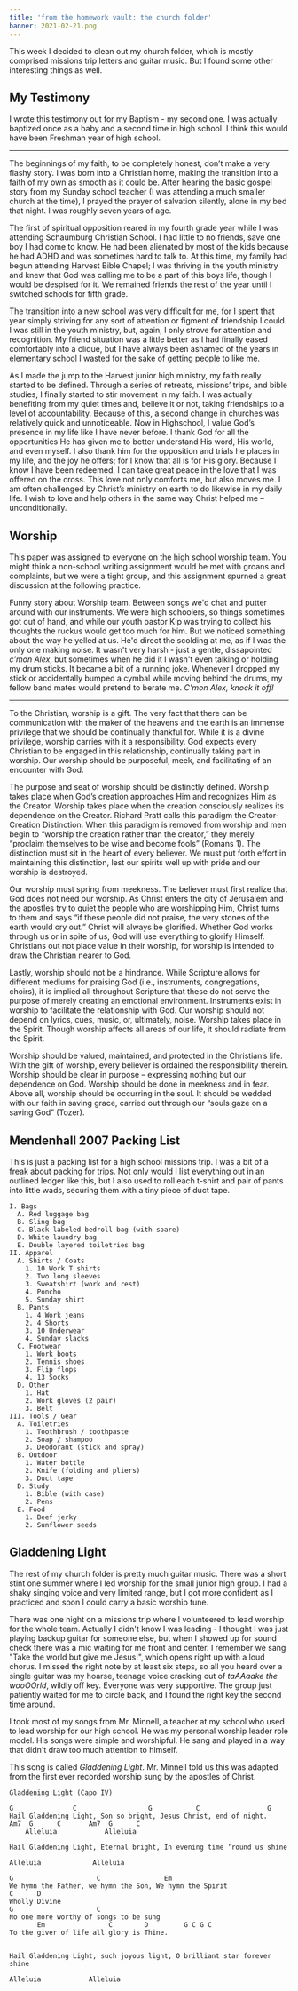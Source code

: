 ```yaml
---
title: 'from the homework vault: the church folder'
banner: 2021-02-21.png
---
```


This week I decided to clean out my church folder, which is mostly
comprised missions trip letters and guitar music.  But I found some
other interesting things as well.

## My Testimony

I wrote this testimony out for my Baptism - my second one.  I was
actually baptized once as a baby and a second time in high school.  I
think this would have been Freshman year of high school.

---

The beginnings of my faith, to be completely honest, don’t make a very
flashy story.  I was born into a Christian home, making the transition
into a faith of my own as smooth as it could be.  After hearing the
basic gospel story from my Sunday school teacher (I was attending a
much smaller church at the time), I prayed the prayer of salvation
silently, alone in my bed that night.  I was roughly seven years of
age.

The first of spiritual opposition reared in my fourth grade year while
I was attending Schaumburg Christian School.  I had little to no
friends, save one boy I had come to know.  He had been alienated by
most of the kids because he had ADHD and was sometimes hard to talk
to.  At this time, my family had begun attending Harvest Bible Chapel;
I was thriving in the youth ministry and knew that God was calling me
to be a part of this boys life, though I would be despised for it.  We
remained friends the rest of the year until I switched schools for
fifth grade.

The transition into a new school was very difficult for me, for I
spent that year simply striving for any sort of attention or figment
of friendship I could.  I was still in the youth ministry, but, again,
I only strove for attention and recognition.  My friend situation was
a little better as I had finally eased comfortably into a clique, but
I have always been ashamed of the years in elementary school I wasted
for the sake of getting people to like me.

As I made the jump to the Harvest junior high ministry, my faith
really started to be defined.  Through a series of retreats, missions’
trips, and bible studies, I finally started to stir movement in my
faith.  I was actually benefiting from my quiet times and, believe it
or not, taking friendships to a level of accountability.  Because of
this, a second change in churches was relatively quick and
unnoticeable.  Now in Highschool, I value God’s presence in my life
like I have never before.  I thank God for all the opportunities He
has given me to better understand His word, His world, and even
myself.  I also thank him for the opposition and trials he places in
my life, and the joy he offers; for I know that all is for His glory.
Because I know I have been redeemed, I can take great peace in the
love that I was offered on the cross.  This love not only comforts me,
but also moves me.  I am often challenged by Christ’s ministry on
earth to do likewise in my daily life.  I wish to love and help others
in the same way Christ helped me – unconditionally.

## Worship

This paper was assigned to everyone on the high school worship team.
You might think a non-school writing assignment would be met with
groans and complaints, but we were a tight group, and this assignment
spurned a great discussion at the following practice.

Funny story about Worship team.  Between songs we'd chat and putter
around with our instruments.  We were high schoolers, so things
sometimes got out of hand, and while our youth pastor Kip was trying
to collect his thoughts the ruckus would get too much for him.  But we
noticed something about the way he yelled at us.  He'd direct the
scolding at me, as if I was the only one making noise.  It wasn't very
harsh - just a gentle, dissapointed _c'mon Alex_, but sometimes when
he did it I wasn't even talking or holding my drum sticks.  It became
a bit of a running joke.  Whenever I dropped my stick or accidentally
bumped a cymbal while moving behind the drums, my fellow band mates
would pretend to berate me.  _C'mon Alex, knock it off!_

---

To the Christian, worship is a gift.  The very fact that there can be
communication with the maker of the heavens and the earth is an
immense privilege that we should be continually thankful for.  While
it is a divine privilege, worship carries with it a responsibility.
God expects every Christian to be engaged in this relationship,
continually taking part in worship.  Our worship should be purposeful,
meek, and facilitating of an encounter with God.

The purpose and seat of worship should be distinctly defined.  Worship
takes place when God’s creation approaches Him and recognizes Him as
the Creator.  Worship takes place when the creation consciously
realizes its dependence on the Creator.  Richard Pratt calls this
paradigm the Creator-Creation Distinction.  When this paradigm is
removed from worship and men begin to “worship the creation rather
than the creator,” they merely “proclaim themselves to be wise and
become fools” (Romans 1).  The distinction must sit in the heart of
every believer.  We must put forth effort in maintaining this
distinction, lest our spirits well up with pride and our worship is
destroyed.

Our worship must spring from meekness.  The believer must first
realize that God does not need our worship.  As Christ enters the city
of Jerusalem and the apostles try to quiet the people who are
worshipping Him, Christ turns to them and says “if these people did
not praise, the very stones of the earth would cry out.”  Christ will
always be glorified.  Whether God works through us or in spite of us,
God will use everything to glorify Himself.  Christians out not place
value in their worship, for worship is intended to draw the Christian
nearer to God.

Lastly, worship should not be a hindrance.  While Scripture allows for
different mediums for praising God (i.e., instruments, congregations,
choirs), it is implied all throughout Scripture that these do not
serve the purpose of merely creating an emotional environment.
Instruments exist in worship to facilitate the relationship with God.
Our worship should not depend on lyrics, cues, music, or, ultimately,
noise.  Worship takes place in the Spirit.  Though worship affects all
areas of our life, it should radiate from the Spirit.

Worship should be valued, maintained, and protected in the Christian’s
life.  With the gift of worship, every believer is ordained the
responsibility therein.  Worship should be clear in purpose –
expressing nothing but our dependence on God.  Worship should be done
in meekness and in fear.  Above all, worship should be occurring in
the soul.  It should be wedded with our faith in saving grace, carried
out through our “souls gaze on a saving God” (Tozer).

## Mendenhall 2007 Packing List

This is just a packing list for a high school missions trip.  I was a
bit of a freak about packing for trips.  Not only would I list
everything out in an outlined ledger like this, but I also used to
roll each t-shirt and pair of pants into little wads, securing them
with a tiny piece of duct tape.

```
I. Bags
  A. Red luggage bag
  B. Sling bag
  C. Black labeled bedroll bag (with spare)
  D. White laundry bag
  E. Double layered toiletries bag
II. Apparel
  A. Shirts / Coats
    1. 10 Work T shirts
    2. Two long sleeves
    3. Sweatshirt (work and rest)
    4. Poncho
    5. Sunday shirt
  B. Pants
    1. 4 Work jeans
    2. 4 Shorts
    3. 10 Underwear
    4. Sunday slacks
  C. Footwear
    1. Work boots
    2. Tennis shoes
    3. Flip flops
    4. 13 Socks
  D. Other
    1. Hat
    2. Work gloves (2 pair)
    3. Belt
III. Tools / Gear
  A. Toiletries
    1. Toothbrush / toothpaste
    2. Soap / shampoo
    3. Deodorant (stick and spray)
  B. Outdoor
    1. Water bottle
    2. Knife (folding and pliers)
    3. Duct tape
  D. Study
    1. Bible (with case)
    2. Pens
  E. Food
    1. Beef jerky
    2. Sunflower seeds
```

## Gladdening Light

The rest of my church folder is pretty much guitar music.  There was a
short stint one summer where I led worship for the small junior high
group.  I had a shaky singing voice and very limited range, but I got
more confident as I practiced and soon I could carry a basic worship
tune.

There was one night on a missions trip where I volunteered to lead
worship for the whole team.  Actually I didn't know I was leading - I
thought I was just playing backup guitar for someone else, but when I
showed up for sound check there was a mic waiting for me front and
center.  I remember we sang "Take the world but give me Jesus!", which
opens right up with a loud chorus.  I missed the right note by at
least six steps, so all you heard over a single guitar was my hoarse,
teenage voice cracking out of _taAAaake the wooOOrld_, wildly off key.
Everyone was very supportive.  The group just patiently waited for me
to circle back, and I found the right key the second time around.

I took most of my songs from Mr. Minnell, a teacher at my school who
used to lead worship for our high school.  He was my personal worship
leader role model. His songs were simple and worshipful.  He sang and
played in a way that didn't draw too much attention to himself.

This song is called _Gladdening Light_.  Mr. Minnell told us this was
adapted from the first ever recorded worship sung by the apostles of
Christ.

```
Gladdening Light (Capo IV)

G               C                  G           C                 G
Hail Gladdening Light, Son so bright, Jesus Christ, end of night.
Am7  G      C       Am7  G      C
    Alleluia            Alleluia

Hail Gladdening Light, Eternal bright, In evening time ‘round us shine

Alleluia             Alleluia

G                     C                Em
We hymn the Father, we hymn the Son, We hymn the Spirit
C      D
Wholly Divine
G                     C
No one more worthy of songs to be sung
       Em                C        D         G C G C
To the giver of life all glory is Thine.


Hail Gladdening Light, such joyous light, O brilliant star forever shine

Alleluia            Alleluia
```
